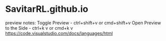 # SavitarRL.github.io

preview notes:
Toggle Preview - ctrl+shift+v or cmd+shift+v Open Preview to the Side - ctrl+k v or cmd+k v https://code.visualstudio.com/docs/languages/html
